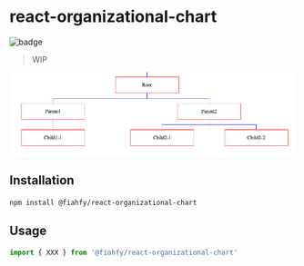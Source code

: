 # react-organizational-chart

![badge](https://github.com/fiahfy/react-organizational-chart/workflows/Node.js%20Package/badge.svg)

> WIP

![screenshot](.github/img/screenshot1.png)

## Installation

```bash
npm install @fiahfy/react-organizational-chart
```

## Usage

```js
import { XXX } from '@fiahfy/react-organizational-chart'


```
